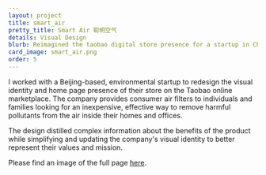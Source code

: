 ```yaml
---
layout: project
title: smart_air
pretty_title: Smart Air 聪明空气
details: Visual Design
blurb: Reimagined the taobao digital store presence for a startup in China.
card_image: smart_air.png
order: 5
---
```



<p>I worked with a Beijing-based, environmental startup to redesign the visual identity and home page presence of their store on the Taobao online marketplace. The company provides consumer air filters to individuals and families looking for an inexpensive, effective way to remove harmful pollutants from the air inside their homes and offices.</p>

<p>The design distilled complex information about the benefits of the product while simplifying and updating the company's visual identity to better represent their values and mission.</p>


<p>Please find an image of the full page <a class="inline-link" href="{{ site.baseurl }}/img/external/smart_air_full.png" target="_blank">here</a>.</p>


